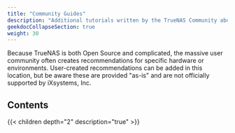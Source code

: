 ```yaml
---
title: "Community Guides"
description: "Additional tutorials written by the TrueNAS Community about TrueNAS CORE configuration and use cases."
geekdocCollapseSection: true
weight: 30
---
```


Because TrueNAS is both Open Source and complicated, the massive user community often creates recommendations for specific hardware or environments.
User-created recommendations can be added in this location, but be aware these are provided "as-is" and are not officially supported by iXsystems, Inc.

## Contents

{{< children depth="2" description="true" >}}

